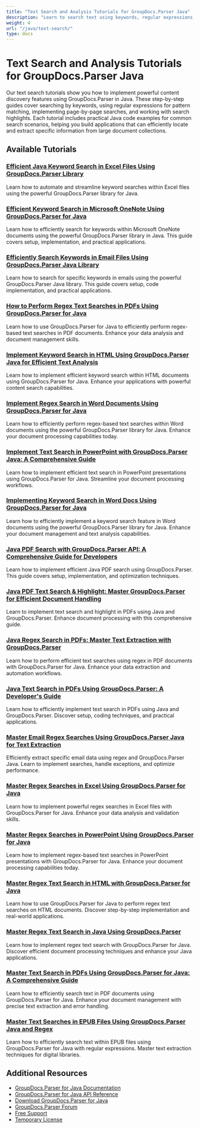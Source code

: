 ```yaml
---
title: "Text Search and Analysis Tutorials for GroupDocs.Parser Java"
description: "Learn to search text using keywords, regular expressions, and advanced search options with these GroupDocs.Parser Java tutorials."
weight: 4
url: "/java/text-search/"
type: docs
---
```

# Text Search and Analysis Tutorials for GroupDocs.Parser Java

Our text search tutorials show you how to implement powerful content discovery features using GroupDocs.Parser in Java. These step-by-step guides cover searching by keywords, using regular expressions for pattern matching, implementing page-by-page searches, and working with search highlights. Each tutorial includes practical Java code examples for common search scenarios, helping you build applications that can efficiently locate and extract specific information from large document collections.

## Available Tutorials

### [Efficient Java Keyword Search in Excel Files Using GroupDocs.Parser Library](./java-excel-keyword-search-groupdocs-parser-tutorial/)
Learn how to automate and streamline keyword searches within Excel files using the powerful GroupDocs.Parser library for Java.

### [Efficient Keyword Search in Microsoft OneNote Using GroupDocs.Parser for Java](./keyword-search-one-note-groupdocs-parser-java/)
Learn how to efficiently search for keywords within Microsoft OneNote documents using the powerful GroupDocs.Parser library in Java. This guide covers setup, implementation, and practical applications.

### [Efficiently Search Keywords in Email Files Using GroupDocs.Parser Java Library](./search-keywords-emails-groupdocs-parser-java/)
Learn how to search for specific keywords in emails using the powerful GroupDocs.Parser Java library. This guide covers setup, code implementation, and practical applications.

### [How to Perform Regex Text Searches in PDFs Using GroupDocs.Parser for Java](./master-pdf-text-searches-groupdocs-parser-java/)
Learn how to use GroupDocs.Parser for Java to efficiently perform regex-based text searches in PDF documents. Enhance your data analysis and document management skills.

### [Implement Keyword Search in HTML Using GroupDocs.Parser Java for Efficient Text Analysis](./implement-keyword-search-groupdocs-parser-java/)
Learn how to implement efficient keyword search within HTML documents using GroupDocs.Parser for Java. Enhance your applications with powerful content search capabilities.

### [Implement Regex Search in Word Documents Using GroupDocs.Parser for Java](./regex-search-word-docs-groupdocs-parser-java/)
Learn how to efficiently perform regex-based text searches within Word documents using the powerful GroupDocs.Parser library for Java. Enhance your document processing capabilities today.

### [Implement Text Search in PowerPoint with GroupDocs.Parser Java&#58; A Comprehensive Guide](./groupdocs-parser-java-powerpoint-text-search-implementation/)
Learn how to implement efficient text search in PowerPoint presentations using GroupDocs.Parser for Java. Streamline your document processing workflows.

### [Implementing Keyword Search in Word Docs Using GroupDocs.Parser for Java](./groupdocs-parser-java-keyword-search-word-docs/)
Learn how to efficiently implement a keyword search feature in Word documents using the powerful GroupDocs.Parser library for Java. Enhance your document management and text analysis capabilities.

### [Java PDF Search with GroupDocs.Parser API&#58; A Comprehensive Guide for Developers](./java-pdf-search-groupdocs-parser-api-guide/)
Learn how to implement efficient Java PDF search using GroupDocs.Parser. This guide covers setup, implementation, and optimization techniques.

### [Java PDF Text Search & Highlight&#58; Master GroupDocs.Parser for Efficient Document Handling](./java-pdf-text-search-highlight-groupdocs-parser-guide/)
Learn to implement text search and highlight in PDFs using Java and GroupDocs.Parser. Enhance document processing with this comprehensive guide.

### [Java Regex Search in PDFs&#58; Master Text Extraction with GroupDocs.Parser](./java-regex-search-pdf-groupdocs-parser/)
Learn how to perform efficient text searches using regex in PDF documents with GroupDocs.Parser for Java. Enhance your data extraction and automation workflows.

### [Java Text Search in PDFs Using GroupDocs.Parser&#58; A Developer's Guide](./java-text-search-pdfs-groupdocs-parser-guide/)
Learn how to efficiently implement text search in PDFs using Java and GroupDocs.Parser. Discover setup, coding techniques, and practical applications.

### [Master Email Regex Searches Using GroupDocs.Parser Java for Text Extraction](./email-regex-search-groupdocs-parser-java/)
Efficiently extract specific email data using regex and GroupDocs.Parser Java. Learn to implement searches, handle exceptions, and optimize performance.

### [Master Regex Searches in Excel Using GroupDocs.Parser for Java](./regex-search-excel-groupdocs-parser-java/)
Learn how to implement powerful regex searches in Excel files with GroupDocs.Parser for Java. Enhance your data analysis and validation skills.

### [Master Regex Searches in PowerPoint Using GroupDocs.Parser for Java](./master-regex-searches-powerpoint-groupdocs-parser-java/)
Learn how to implement regex-based text searches in PowerPoint presentations with GroupDocs.Parser for Java. Enhance your document processing capabilities today.

### [Master Regex Text Search in HTML with GroupDocs.Parser for Java](./regex-text-search-html-groupdocs-parser-java/)
Learn how to use GroupDocs.Parser for Java to perform regex text searches on HTML documents. Discover step-by-step implementation and real-world applications.

### [Master Regex Text Search in Java Using GroupDocs.Parser](./implement-regex-text-search-groupdocs-parser-java/)
Learn how to implement regex text search with GroupDocs.Parser for Java. Discover efficient document processing techniques and enhance your Java applications.

### [Master Text Search in PDFs Using GroupDocs.Parser for Java&#58; A Comprehensive Guide](./groupdocs-parser-java-pdf-text-search-guide/)
Learn how to efficiently search text in PDF documents using GroupDocs.Parser for Java. Enhance your document management with precise text extraction and error handling.

### [Master Text Searches in EPUB Files Using GroupDocs.Parser Java and Regex](./master-text-searches-epub-groupdocs-parser-java/)
Learn how to efficiently search text within EPUB files using GroupDocs.Parser for Java with regular expressions. Master text extraction techniques for digital libraries.

## Additional Resources

- [GroupDocs.Parser for Java Documentation](https://docs.groupdocs.com/parser/java/)
- [GroupDocs.Parser for Java API Reference](https://reference.groupdocs.com/parser/java/)
- [Download GroupDocs.Parser for Java](https://releases.groupdocs.com/parser/java/)
- [GroupDocs.Parser Forum](https://forum.groupdocs.com/c/parser)
- [Free Support](https://forum.groupdocs.com/)
- [Temporary License](https://purchase.groupdocs.com/temporary-license/)
